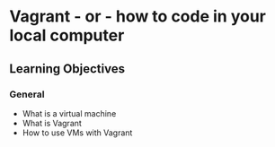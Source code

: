 # Vagrant - or - how to code in your local computer
## Learning Objectives
### General
* What is a virtual machine
* What is Vagrant
* How to use VMs with Vagrant

